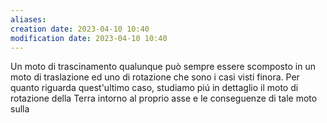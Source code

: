 ```yaml
---
aliases: 
creation date: 2023-04-10 10:40
modification date: 2023-04-10 10:40
---
```


Un moto di trascinamento qualunque può sempre essere scomposto in un moto di traslazione ed uno di rotazione che sono i casi visti finora. Per quanto riguarda quest'ultimo caso, studiamo piú in dettaglio il moto di rotazione della Terra intorno al proprio asse e le conseguenze di tale moto sulla 



